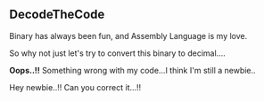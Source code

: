 ## DecodeTheCode

Binary has always been fun, and Assembly Language is my love.

So why not just let's try to convert this binary to decimal....

**Oops..!!** Something wrong with my code...I think I'm still a newbie..

Hey newbie..!! Can you correct it...!!
